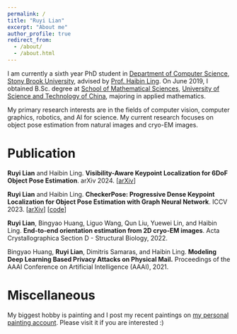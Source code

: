 ```yaml
---
permalink: /
title: "Ruyi Lian"
excerpt: "About me"
author_profile: true
redirect_from: 
  - /about/
  - /about.html
---
```



I am currently a sixth year PhD student in [Department of Computer Science](https://www.cs.stonybrook.edu), [Stony Brook University](https://www.stonybrook.edu), advised by [Prof. Haibin Ling](https://www3.cs.stonybrook.edu/~hling). On June 2019, I obtained B.Sc. degree at [School of Mathematical Sciences](http://math.ustc.edu.cn), [University of Science and Technology of China](http://www.ustc.edu.cn), majoring in applied mathematics. 

My primary research interests are in the fields of computer vision, computer graphics, robotics, and AI for science. My current research focuses on object pose estimation from natural images and cryo-EM images.

Publication
======
**Ruyi Lian** and Haibin Ling. **Visibility-Aware Keypoint Localization for 6DoF Object Pose Estimation**. arXiv 2024. [[arXiv](https://arxiv.org/abs/2403.14559)]

**Ruyi Lian** and Haibin Ling. **CheckerPose: Progressive Dense Keypoint Localization for Object Pose Estimation with Graph Neural Network**. ICCV 2023. [[arXiv](https://arxiv.org/abs/2303.16874)] [[code](https://github.com/RuyiLian/CheckerPose)] 

**Ruyi Lian**, Bingyao Huang, Liguo Wang, Qun Liu, Yuewei Lin, and Haibin Ling. **End-to-end orientation estimation from 2D cryo-EM images**. Acta Crystallographica Section D - Structural Biology, 2022.

Bingyao Huang, **Ruyi Lian**, Dimitris Samaras, and Haibin Ling. **Modeling Deep Learning Based Privacy Attacks on Physical Mail.** Proceedings of the AAAI Conference on Artificial Intelligence (AAAI), 2021.

Miscellaneous
======
My biggest hobby is painting and I post my recent paintings on [my personal painting account](https://www.instagram.com/ruyi.lian.art). Please visit it if you are interested :)
